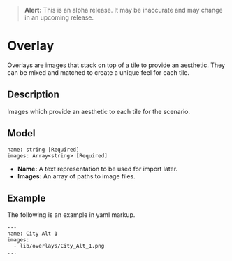> **Alert:** This is an alpha release. It may be inaccurate and may change in an upcoming release.

# Overlay
Overlays are images that stack on top of a tile to provide an aesthetic. They
can be mixed and matched to create a unique feel for each tile.

## Description
Images which provide an aesthetic to each tile for the scenario.

## Model
    name: string [Required]
    images: Array<string> [Required]

- **Name:** A text representation to be used for import later.
- **Images:** An array of paths to image files.

## Example
The following is an example in yaml markup.

    ---
    name: City Alt 1
    images:
      - lib/overlays/City_Alt_1.png
    ...